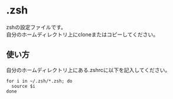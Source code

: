 # .zsh
zshの設定ファイルです。  
自分のホームディレクトリ上にcloneまたはコピーしてください。
## 使い方
自分のホームディレクトリ上にある.zshrcに以下を記入してください。
~~~
for i in ~/.zsh/*.zsh; do
  source $i
done
~~~
